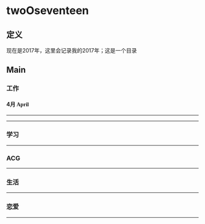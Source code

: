 # twoOseventeen
## 定义  
现在是2017年，这里会记录我的2017年；这是一个目录

## Main  
### 工作
#### 4月 <font face="Source Code Pro">April</font>

----
---
### 学习

---
### ACG

---
### 生活

---
### 恋爱

---
